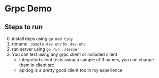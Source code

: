 # Grpc Demo

## Steps to run

0. install deps using `go mod tidy`
1. rename `.sample.dev.env` to `.dev.env`
2. run server using `go run ./server`
3. You can test using any grpc client or included client
   - integrated client tests using a sample of 3 names, you can change them in client src
   - apidog is a pretty good client too in my experience
